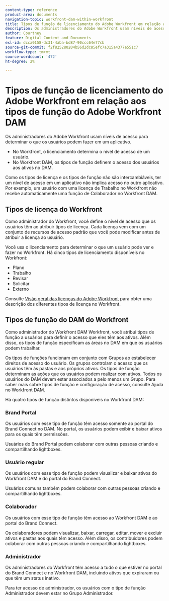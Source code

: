 ```yaml
---
content-type: reference
product-area: documents
navigation-topic: workfront-dam-within-workfront
title: Tipos de função de licenciamento do Adobe Workfront em relação aos tipos de função do Adobe Workfront DAM
description: Os administradores do Adobe Workfront usam níveis de acesso para determinar o que os usuários podem fazer em um aplicativo.
author: Courtney
feature: Digital Content and Documents
exl-id: dcca0158-dc31-4aba-bd87-90ccc64e77cb
source-git-commit: f2f825280204b56d2dc85efc7a315a4377e551c7
workflow-type: tm+mt
source-wordcount: '472'
ht-degree: 2%

---
```


# Tipos de função de licenciamento do Adobe Workfront em relação aos tipos de função do Adobe Workfront DAM

Os administradores do Adobe Workfront usam níveis de acesso para determinar o que os usuários podem fazer em um aplicativo.

* No Workfront, o licenciamento determina o nível de acesso de um usuário.
* No Workfront DAM, os tipos de função definem o acesso dos usuários aos ativos no DAM.

Como os tipos de licença e os tipos de função não são intercambiáveis, ter um nível de acesso em um aplicativo não implica acesso no outro aplicativo. Por exemplo, um usuário com uma licença de Trabalho no Workfront não recebe automaticamente uma função de Colaborador no Workfront DAM.

## Tipos de licença do Workfront

Como administrador do Workfront, você define o nível de acesso que os usuários têm ao atribuir tipos de licença. Cada licença vem com um conjunto de recursos de acesso padrão que você pode modificar antes de atribuir a licença ao usuário. 

Você usa o licenciamento para determinar o que um usuário pode ver e fazer no Workfront. Há cinco tipos de licenciamento disponíveis no Workfront:

* Plano
* Trabalho
* Revisar
* Solicitar
* Externo

Consulte [Visão geral das licenças do Adobe Workfront](../../administration-and-setup/add-users/access-levels-and-object-permissions/wf-licenses.md) para obter uma descrição dos diferentes tipos de licença no Workfront.

## Tipos de função do DAM do Workfront

Como administrador do Workfront DAM Workfront, você atribui tipos de função a usuários para definir o acesso que eles têm aos ativos. Além disso, os tipos de função especificam as áreas no DAM em que os usuários podem trabalhar.

Os tipos de funções funcionam em conjunto com Grupos ao estabelecer direitos de acesso do usuário. Os grupos controlam o acesso que os usuários têm às pastas e aos próprios ativos. Os tipos de função determinam as ações que os usuários podem realizar com ativos. Todos os usuários do DAM devem estar associados a pelo menos um Grupo. Para saber mais sobre tipos de função e configuração de acesso, consulte Ajuda no Workfront DAM.

Há quatro tipos de função distintos disponíveis no Workfront DAM:

### Brand Portal

Os usuários com esse tipo de função têm acesso somente ao portal do Brand Connect no DAM. No portal, os usuários podem exibir e baixar ativos para os quais têm permissões.

Usuários do Brand Portal podem colaborar com outras pessoas criando e compartilhando lightboxes.

### Usuário regular

Os usuários com esse tipo de função podem visualizar e baixar ativos do Workfront DAM e do portal do Brand Connect.

Usuários comuns também podem colaborar com outras pessoas criando e compartilhando lightboxes.

### Colaborador

Os usuários com esse tipo de função têm acesso ao Workfront DAM e ao portal do Brand Connect.

Os colaboradores podem visualizar, baixar, carregar, editar, mover e excluir ativos e pastas aos quais têm acesso. Além disso, os contribuidores podem colaborar com outras pessoas criando e compartilhando lightboxes. 

### Administrador

Os administradores do Workfront têm acesso a tudo o que estiver no portal do Brand Connect e no Workfront DAM, incluindo ativos que expiraram ou que têm um status inativo.

Para ter acesso de administrador, os usuários com o tipo de função Administrador devem estar no Grupo Administrador.
